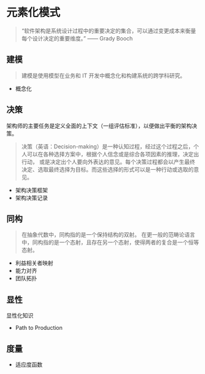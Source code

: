 # 元素化模式

> “软件架构是系统设计过程中的重要决定的集合，可以通过变更成本来衡量每个设计决定的重要维度。” —— Grady Booch

## 建模

> 建模是使用模型在业务和 IT 开发中概念化和构建系统的跨学科研究。

- 概念化

## 决策

架构师的主要任务是定义全面的上下文（一组评估标准），以便做出平衡的架构决策。

> 决策（英语：Decision-making）是一种认知过程，经过这个过程之后，个人可以在各种选择方案中，根据个人信念或是综合各项因素的推理，决定出行动，
> 或是决定出个人要向外表达的意见。每个决策过程都会以产生最终决定、选取最终选择为目标。而这些选择的形式可以是一种行动或选取的意见。

- 架构决策框架
- 架构决策记录

## 同构 

> 在抽象代数中，同构指的是一个保持结构的双射。 在更一般的范畴论语言中，同构指的是一个态射，且存在另一个态射，使得两者的复合是一个恒等态射。

- 利益相关者映射
- 能力对齐
- 团队拓扑

## 显性

显性化知识

- Path to Production

## 度量

- 适应度函数
